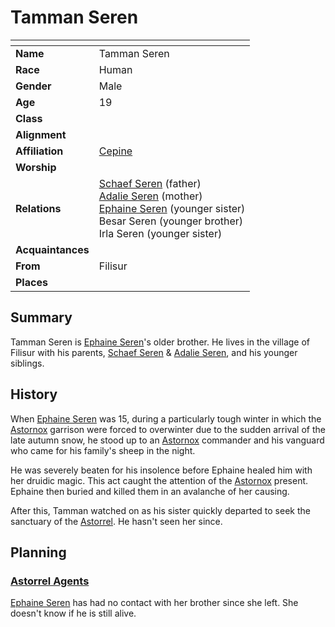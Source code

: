 # Tamman Seren

| []() | |
| --- | --- |
| **Name** | Tamman Seren |
| **Race** | Human |
| **Gender** | Male |
| **Age** | 19 |
| **Class** | |
| **Alignment** | |
| **Affiliation** | [Cepine](../ethnicities/cepine.md) |
| **Worship** | |
| **Relations** | [Schaef Seren](schaef-seren.md) (father)<br />[Adalie Seren](adalie-seren.md) (mother)<br />[Ephaine Seren](ephaine-seren.md) (younger sister)<br />Besar Seren (younger brother)<br />Irla Seren (younger sister) |
| **Acquaintances** | |
| **From** | Filisur |
| **Places** | |

## Summary

Tamman Seren is [Ephaine Seren](ephaine-seren.md)'s older brother. He lives in the village of Filisur with his parents, [Schaef Seren](schaef-seren.md) & [Adalie Seren](adalie-seren.md), and his younger siblings.

## History

When [Ephaine Seren](ephaine-seren.md) was 15, during a particularly tough winter in which the [Astornox](../civilisations/kingdom-of-astor/organisations/astornox/README.md) garrison were forced to overwinter due to the sudden arrival of the late autumn snow, he stood up to an [Astornox](../civilisations/kingdom-of-astor/organisations/astornox/README.md) commander and his vanguard who came for his family's sheep in the night.

He was severely beaten for his insolence before Ephaine healed him with her druidic magic. This act caught the attention of the [Astornox](../civilisations/kingdom-of-astor/organisations/astornox/README.md) present. Ephaine then buried and killed them in an avalanche of her causing.

After this, Tamman watched on as his sister quickly departed to seek the sanctuary of the [Astorrel](../civilisations/kingdom-of-astor/organisations/astorrel/README.md). He hasn't seen her since.

## Planning

### [Astorrel Agents](../../campaigns/astorrel-agents/README.md)

[Ephaine Seren](ephaine-seren.md) has had no contact with her brother since she left. She doesn't know if he is still alive.
